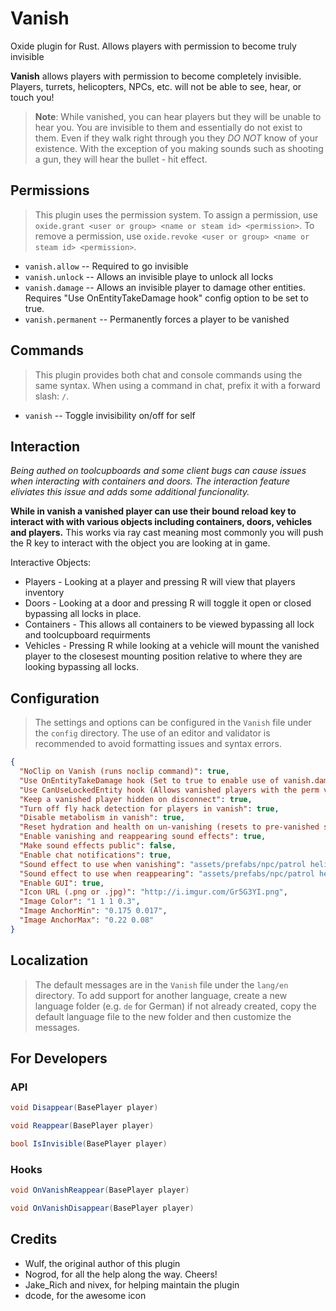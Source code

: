 # Vanish

Oxide plugin for Rust. Allows players with permission to become truly invisible

**Vanish** allows players with permission to become completely invisible. Players, turrets, helicopters, NPCs, etc. will not be able to see, hear, or touch you!

> **Note**: While vanished, you can hear players but they will be unable to hear you. You are invisible to them and essentially do not exist to them. Even if they walk right through you they *DO NOT* know of your existence. With the exception of you making sounds such as shooting a gun, they will hear the bullet - hit effect.

## Permissions

> This plugin uses the permission system. To assign a permission, use `oxide.grant <user or group> <name or steam id> <permission>`. To remove a permission, use `oxide.revoke <user or group> <name or steam id> <permission>`.

* `vanish.allow` -- Required to go invisible
* `vanish.unlock` -- Allows an invisible playe to unlock all locks
* `vanish.damage` -- Allows an invisible player to damage other entities. Requires "Use OnEntityTakeDamage hook" config option to be set to true.
* `vanish.permanent` -- Permanently forces a player to be vanished

## Commands

> This plugin provides both chat and console commands using the same syntax. When using a command in chat, prefix it with a forward slash: `/`.

* `vanish` -- Toggle invisibility on/off for self

## Interaction

*Being authed on toolcupboards and some client bugs can cause issues when interacting with containers and doors. The interaction feature eliviates this issue and adds some additional funcionality.*

**While in vanish a vanished player can use their bound reload key to interact with with various objects including containers, doors, vehicles and players.** This works via ray cast meaning most commonly you will push the R key to interact with the object you are looking at in game.

Interactive Objects:

* Players - Looking at a player and pressing R will view that players inventory
* Doors - Looking at a door and pressing R will toggle it open or closed bypassing all locks in place.
* Containers - This allows all containers to be viewed bypassing all lock and toolcupboard requirments
* Vehicles - Pressing R while looking at a vehicle will mount the vanished player to the closesest mounting position relative to where they are looking bypassing all locks.

## Configuration

> The settings and options can be configured in the `Vanish` file under the `config` directory. The use of an editor and validator is recommended to avoid formatting issues and syntax errors.

```json
{
  "NoClip on Vanish (runs noclip command)": true,
  "Use OnEntityTakeDamage hook (Set to true to enable use of vanish.damage perm. Set to false for better performance)": false,
  "Use CanUseLockedEntity hook (Allows vanished players with the perm vanish.unlock to bypass locks. Set to false for better performance)": true,
  "Keep a vanished player hidden on disconnect": true,
  "Turn off fly hack detection for players in vanish": true,
  "Disable metabolism in vanish": true,
  "Reset hydration and health on un-vanishing (resets to pre-vanished state)": true,
  "Enable vanishing and reappearing sound effects": true,
  "Make sound effects public": false,
  "Enable chat notifications": true,
  "Sound effect to use when vanishing": "assets/prefabs/npc/patrol helicopter/effects/rocket_fire.prefab",
  "Sound effect to use when reappearing": "assets/prefabs/npc/patrol helicopter/effects/rocket_fire.prefab",
  "Enable GUI": true,
  "Icon URL (.png or .jpg)": "http://i.imgur.com/Gr5G3YI.png",
  "Image Color": "1 1 1 0.3",
  "Image AnchorMin": "0.175 0.017",
  "Image AnchorMax": "0.22 0.08"
}
```

## Localization

> The default messages are in the `Vanish` file under the `lang/en` directory. To add support for another language, create a new language folder (e.g. `de` for German) if not already created, copy the default language file to the new folder and then customize the messages.

## For Developers

### API

```cs
void Disappear(BasePlayer player)
```
```cs
void Reappear(BasePlayer player)
```
```cs
bool IsInvisible(BasePlayer player)
```

### Hooks

```cs
void OnVanishReappear(BasePlayer player)
```
```cs
void OnVanishDisappear(BasePlayer player)
```

## Credits
* Wulf, the original author of this plugin
* Nogrod, for all the help along the way. Cheers!
* Jake_Rich and nivex, for helping maintain the plugin
* dcode, for the awesome icon